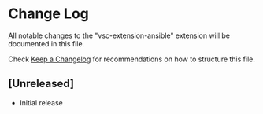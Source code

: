 # Change Log
All notable changes to the "vsc-extension-ansible" extension will be documented in this file.

Check [Keep a Changelog](http://keepachangelog.com/) for recommendations on how to structure this file.

## [Unreleased]
- Initial release